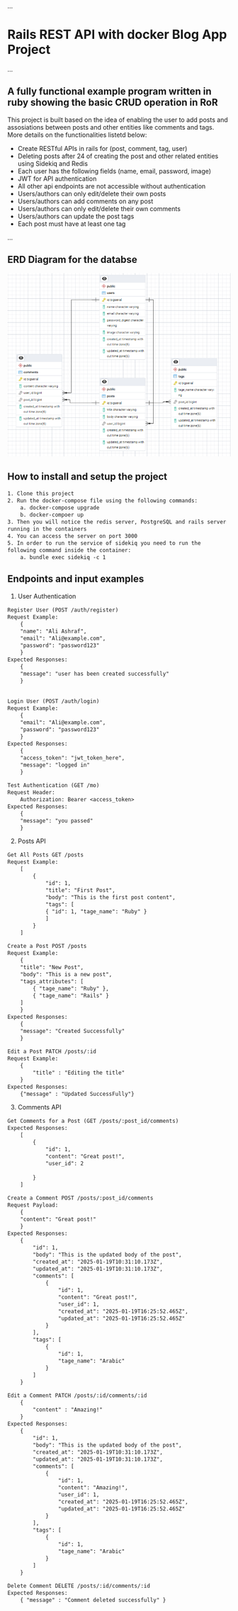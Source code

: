 ...
# Rails REST API with docker Blog App Project

...
## A fully functional example program written in ruby showing the basic CRUD operation in RoR

This project is built based on the idea of enabling the user to add posts and assosiations between posts and other entities like comments and tags.
More details on the functionalities listetd below:

* Create RESTful APIs in rails for (post, comment, tag, user)
* Deleting posts after 24 of creating the post and other related entities using Sidekiq and Redis
* Each user has the following fields (name, email, password, image)
* JWT for API authentication
* All other api endpoints are not accessible without authentication
* Users/authors can only edit/delete their own posts
* Users/authors can add comments on any post
* Users/authors can only edit/delete their own comments
* Users/authors can update the post tags
* Each post must have at least one tag

...
## ERD Diagram for the databse
![alt text](image.png)


## How to install and setup the project
```
1. Clone this project 
2. Run the docker-compose file using the following commands:
    a. docker-compose upgrade
    b. docker-compoer up 
3. Then you will notice the redis server, PostgreSQL and rails server running in the containers
4. You can access the server on port 3000
5. In order to run the service of sidekiq you need to run the following command inside the container:
    a. bundle exec sidekiq -c 1 
```
## Endpoints and input examples

1. User Authentication
```
Register User (POST /auth/register)
Request Example: 
    {
    "name": "Ali Ashraf",
    "email": "Ali@example.com",
    "password": "password123"
    } 
Expected Responses:
    {
    "message": "user has been created successfully"
    }
```
```

Login User (POST /auth/login)
Request Example:
    {
    "email": "Ali@example.com",
    "password": "password123"
    }
Expected Responses:
    {
    "access_token": "jwt_token_here",
    "message": "logged in"
    }
```
```
Test Authentication (GET /mo)
Request Header:
    Authorization: Bearer <access_token>
Expected Responses:
    {
    "message": "you passed"
    }
```
2. Posts API
```
Get All Posts GET /posts
Request Example:
    [
        {
            "id": 1,
            "title": "First Post",
            "body": "This is the first post content",
            "tags": [
            { "id": 1, "tage_name": "Ruby" }
            ]
        }
    ]
```
```
Create a Post POST /posts
Request Example:
    {
    "title": "New Post",
    "body": "This is a new post",
    "tags_attributes": [
        { "tage_name": "Ruby" },
        { "tage_name": "Rails" }
    ]
    }
Expected Responses:
    {
    "message": "Created Successfully"
    }
```
```
Edit a Post PATCH /posts/:id
Request Example:
    {
        "title" : "Editing the title"
    }
Expected Responses:
    {"message" : "Updated SuccessFully"}
```

3. Comments API
```
Get Comments for a Post (GET /posts/:post_id/comments)
Expected Responses:
    [
        {
            "id": 1,
            "content": "Great post!",
            "user_id": 2
           
        }
    ]
```
```
Create a Comment POST /posts/:post_id/comments
Request Payload:
    {
    "content": "Great post!"
    }
Expected Responses:
    {
        "id": 1,
        "body": "This is the updated body of the post",
        "created_at": "2025-01-19T10:31:10.173Z",
        "updated_at": "2025-01-19T10:31:10.173Z",
        "comments": [
            {
                "id": 1,
                "content": "Great post!",
                "user_id": 1,
                "created_at": "2025-01-19T16:25:52.465Z",
                "updated_at": "2025-01-19T16:25:52.465Z"
            }
        ],
        "tags": [
            {
                "id": 1,
                "tage_name": "Arabic"
            }
        ]
    }
```
```
Edit a Comment PATCH /posts/:id/comments/:id
    {
        "content" : "Amazing!"
    }
Expected Responses:
    {
        "id": 1,
        "body": "This is the updated body of the post",
        "created_at": "2025-01-19T10:31:10.173Z",
        "updated_at": "2025-01-19T10:31:10.173Z",
        "comments": [
            {
                "id": 1,
                "content": "Amazing!",
                "user_id": 1,
                "created_at": "2025-01-19T16:25:52.465Z",
                "updated_at": "2025-01-19T16:25:52.465Z"
            }
        ],
        "tags": [
            {
                "id": 1,
                "tage_name": "Arabic"
            }
        ]
    }
```
```
Delete Comment DELETE /posts/:id/comments/:id
Expected Responses:
    { "message" : "Comment deleted successfully" }
```
